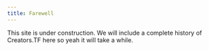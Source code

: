 ```yaml
---
title: Farewell
---
```


This site is under construction. We will include a complete history of Creators.TF here so yeah it will take a while.